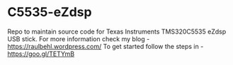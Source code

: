 # C5535-eZdsp
Repo to maintain source code for Texas Instruments TMS320C5535 eZdsp USB stick. For more information check my blog - https://raulbehl.wordpress.com/
To get started follow the steps in - https://goo.gl/TETYmB
